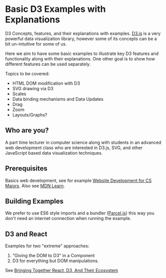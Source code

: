 # Basic D3 Examples with Explanations

D3 Concepts, features, and their explanations with examples. [D3.js](https://d3js.org/) is a very powerful data visualization library, however some of its concepts can be a bit un-intuitive for some of us.

Here we aim to have some basic examples to illustrate key D3 features and functionality along with their explanations. One other goal is to show how different features can be used separately.

Topics to be covered:

* HTML DOM modification with D3
* SVG drawing via D3
* Scales
* Data binding mechanisms and Data Updates
* Drag
* Zoom
* Layouts/Graphs?

## Who are you?

A part time lecturer in computer science along with students in an advanced web development class who are interested in D3.js, SVG, and other JavaScript based data visualization techniques.

## Prerequisites

Basics web development, see for example [Website Development for CS Majors](https://www.grotto-networking.com/WebsiteDevelopment/WebDev.html). Also see [MDN Learn](https://developer.mozilla.org/en-US/docs/Learn).

## Building Examples

We prefer to use ES6 style imports and a bundler ([Parcel.js](https://parceljs.org/)) this way you don't need an internet connection when running the example.

## D3 and React

Examples for two "extreme" approaches: 
1. "Giving the DOM to D3" in a Component
2. D3 for everything but DOM manipulations.

See [Bringing Together React, D3, And Their Ecosystem]()